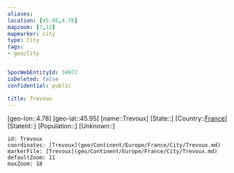 ```yaml
---
aliases: 
location: [45.95,4.78]
mapzoom: [7,12] 
mapmarker: city 
type: City
tags:
- geo/City


SpocWebEntityId: 34972
isDeleted: false
confidential: public

title: Trevoux
---
```

[geo-lon::4.78]
[geo-lat::45.95]
[name::Trevoux]
[State::]
[Country::[France](geo/Continent/Europe/France.md)]
[StateId::]
[Population::]
[Unknown::]


```leaflet
id: Trevoux
coordinates: [Trevoux](geo/Continent/Europe/France/City/Trevoux.md)
markerFile: [Trevoux](geo/Continent/Europe/France/City/Trevoux.md)
defaultZoom: 11 
maxZoom: 18
```


